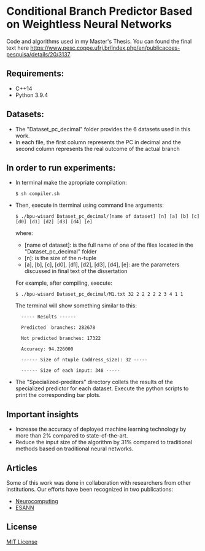 # Conditional Branch Predictor Based on Weightless Neural Networks

Code and algorithms used in my Master's Thesis. You can found the final text here https://www.pesc.coppe.ufrj.br/index.php/en/publicacoes-pesquisa/details/20/3137

## Requirements:
  - C++14
  - Python 3.9.4  

## Datasets:

  - The "Dataset_pc_decimal" folder provides the 6 datasets used in this work. 
  - In each file, the first column represents the PC in decimal and the second column represents the real outcome of the actual branch

## In order to run experiments:

  - In terminal make the apropriate compilation:
    ```
    $ sh compiler.sh
    ```
  - Then, execute in tterminal using command line arguments:
    ```
    $ ./bpu-wisard Dataset_pc_decimal/[name of dataset] [n] [a] [b] [c] [d0] [d1] [d2] [d3] [d4] [e]
    ```
    where:
      - [name of dataset]: is the full name of one of the files located in the "Dataset_pc_decimal" folder
      - [n]: is the size of the n-tuple
      - [a], [b], [c], [d0], [d1], [d2], [d3], [d4], [e]: are the parameters discussed in final text of the dissertation
  
    For example, after compiling, execute:
    ```
    $ ./bpu-wisard Dataset_pc_decimal/M1.txt 32 2 2 2 2 2 3 4 1 1
    ```
    The terminal will show something similar to this:
    ```   
      ----- Results ------
    
      Predicted  branches: 282678
    
      Not predicted branches: 17322
    
      Accuracy: 94.226000
     
      ------ Size of ntuple (address_size): 32 -----

      ------ Size of each input: 348 -----
    ```
  - The  "Specialized-preditors" directory collets the results of the specialized predictor for each dataset. Execute the python scripts to print the corresponding bar plots.

## Important insights

- Increase the accuracy of deployed machine learning technology by more than 2% compared to state-of-the-art.
- Reduce the input size of the algorithm by 31% compared to traditional methods based on traditional neural networks.

## Articles

Some of this work was done in collaboration with researchers from other institutions. Our efforts have been recognized in two publications:
- [Neurocomputing](https://www.sciencedirect.com/science/article/abs/pii/S0925231223007609)
- [ESANN](https://www.esann.org/proceedings/2022)

## License

[MIT License](LICENSE)
